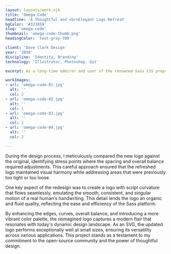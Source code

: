 ```yaml
---
layout: layouts/work.njk
title: 'Omega Code'
headline: 'A Thoughtful and <br>Elegant Logo Refresh'
bgColor: '#323859'
slug: 'omega-code'
thumbnail: 'omega-code-thumb.png'
headingColor: 'text-gray-700'

client: 'Dave Clark Design'
year: '2010'
discipline: 'Identity, Branding'
technology: 'Illustrator, Photoshop, Git'

excerpt: As a long-time admirer and user of the renowned Sass CSS preprocessor, which has empowered me to create my own CSS framework, Uniform CSS, I sought to contribute my design expertise to the open-source community by carefully revitalizing the iconic logo. I embraced the essence of the original design while introducing subtle yet impactful refinements.

workImages:
- url: 'omega-code-01.jpg'
  alt: ''
  col: 2
- url: 'omega-code-02.jpg'
  alt: ''
  col: 1
- url: 'omega-code-03.jpg'
  alt: ''
  col: 1
- url: 'omega-code-04.jpg'
  alt: ''
  col: 2

---
```


During the design process, I meticulously compared the new logo against the original, identifying stress points where the spacing and overall balance required adjustments. This careful approach ensured that the refreshed logo maintained visual harmony while addressing areas that were previously too tight or too loose.

One key aspect of the redesign was to create a logo with script curvature that flows seamlessly, emulating the smooth, consistent, and singular motion of a real human's handwriting. This detail lends the logo an organic and fluid quality, reflecting the ease and efficiency of the Sass platform.

By enhancing the edges, curves, overall balance, and introducing a more vibrant color palette, the reimagined logo captures a modern flair that resonates with today's dynamic design landscape. As an SVG, the updated logo performs exceptionally well at small sizes, ensuring its versatility across various applications. This project stands as a testament to my commitment to the open-source community and the power of thoughtful design.